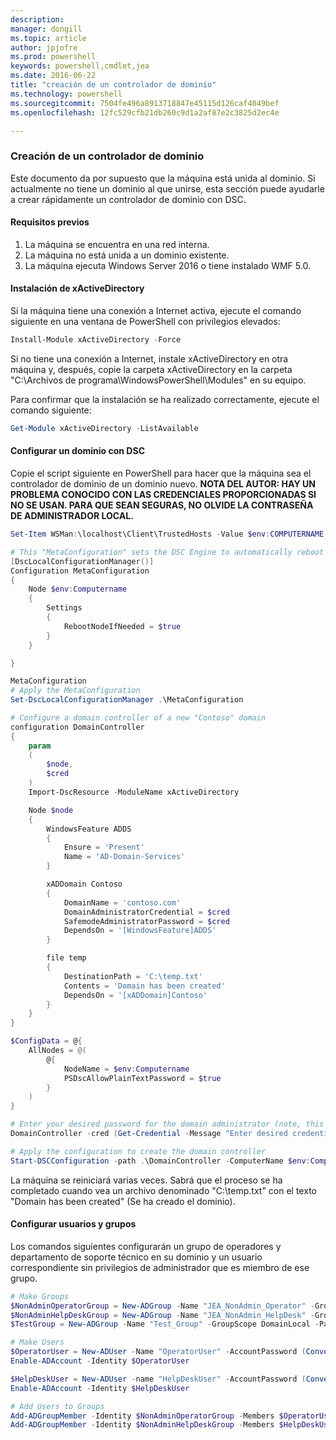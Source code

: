 ```yaml
---
description: 
manager: dongill
ms.topic: article
author: jpjofre
ms.prod: powershell
keywords: powershell,cmdlet,jea
ms.date: 2016-06-22
title: "creación de un controlador de dominio"
ms.technology: powershell
ms.sourcegitcommit: 7504fe496a8913718847e45115d126caf4049bef
ms.openlocfilehash: 12fc529cfb21db260c9d1a2af87e2c3825d2ec4e

---
```


### Creación de un controlador de dominio

Este documento da por supuesto que la máquina está unida al dominio.
Si actualmente no tiene un dominio al que unirse, esta sección puede ayudarle a crear rápidamente un controlador de dominio con DSC.

#### Requisitos previos

1.  La máquina se encuentra en una red interna.
2.  La máquina no está unida a un dominio existente.
3.  La máquina ejecuta Windows Server 2016 o tiene instalado WMF 5.0.

#### Instalación de xActiveDirectory
Si la máquina tiene una conexión a Internet activa, ejecute el comando siguiente en una ventana de PowerShell con privilegios elevados:
```PowerShell
Install-Module xActiveDirectory -Force
```
Si no tiene una conexión a Internet, instale xActiveDirectory en otra máquina y, después, copie la carpeta xActiveDirectory en la carpeta "C:\Archivos de programa\WindowsPowerShell\Modules" en su equipo.

Para confirmar que la instalación se ha realizado correctamente, ejecute el comando siguiente:
```PowerShell
Get-Module xActiveDirectory -ListAvailable
```

#### Configurar un dominio con DSC
Copie el script siguiente en PowerShell para hacer que la máquina sea el controlador de dominio de un dominio nuevo.
**NOTA DEL AUTOR: HAY UN PROBLEMA CONOCIDO CON LAS CREDENCIALES PROPORCIONADAS SI NO SE USAN.  PARA QUE SEAN SEGURAS, NO OLVIDE LA CONTRASEÑA DE ADMINISTRADOR LOCAL.**

```PowerShell
Set-Item WSMan:\localhost\Client\TrustedHosts -Value $env:COMPUTERNAME -Force

# This "MetaConfiguration" sets the DSC Engine to automatically reboot if required
[DscLocalConfigurationManager()]
Configuration MetaConfiguration
{
    Node $env:Computername
    {
        Settings
        {
            RebootNodeIfNeeded = $true
        }
    }

}

MetaConfiguration
# Apply the MetaConfiguration
Set-DscLocalConfigurationManager .\MetaConfiguration

# Configure a domain controller of a new "Contoso" domain
configuration DomainController
{
    param
    (
        $node,
        $cred
    )
    Import-DscResource -ModuleName xActiveDirectory

    Node $node
    {
        WindowsFeature ADDS
        {
            Ensure = 'Present'
            Name = 'AD-Domain-Services'
        }

        xADDomain Contoso
        {
            DomainName = 'contoso.com'
            DomainAdministratorCredential = $cred
            SafemodeAdministratorPassword = $cred
            DependsOn = '[WindowsFeature]ADDS'
        }

        file temp
        {
            DestinationPath = 'C:\temp.txt'
            Contents = 'Domain has been created'
            DependsOn = '[xADDomain]Contoso'
        }
    }
}

$ConfigData = @{
    AllNodes = @(
        @{
            NodeName = $env:Computername
            PSDscAllowPlainTextPassword = $true
        }
    )
}

# Enter your desired password for the domain administrator (note, this will be stored as plain text)
DomainController -cred (Get-Credential -Message "Enter desired credential for domain administrator") -node $env:Computername -configurationData $ConfigData

# Apply the configuration to create the domain controller
Start-DSCConfiguration -path .\DomainController -ComputerName $env:Computername -Wait -Force -Verbose
```
La máquina se reiniciará varias veces.
Sabrá que el proceso se ha completado cuando vea un archivo denominado "C:\temp.txt" con el texto "Domain has been created" (Se ha creado el dominio).

#### Configurar usuarios y grupos
Los comandos siguientes configurarán un grupo de operadores y departamento de soporte técnico en su dominio y un usuario correspondiente sin privilegios de administrador que es miembro de ese grupo.
```PowerShell
# Make Groups
$NonAdminOperatorGroup = New-ADGroup -Name "JEA_NonAdmin_Operator" -GroupScope DomainLocal -PassThru
$NonAdminHelpDeskGroup = New-ADGroup -Name "JEA_NonAdmin_HelpDesk" -GroupScope DomainLocal -PassThru
$TestGroup = New-ADGroup -Name "Test_Group" -GroupScope DomainLocal -PassThru

# Make Users
$OperatorUser = New-ADUser -Name "OperatorUser" -AccountPassword (ConvertTo-SecureString "pa`$`$w0rd" -AsPlainText -Force) -PassThru
Enable-ADAccount -Identity $OperatorUser

$HelpDeskUser = New-ADUser -name "HelpDeskUser" -AccountPassword (ConvertTo-SecureString "pa`$`$w0rd" -AsPlainText -Force) -PassThru
Enable-ADAccount -Identity $HelpDeskUser

# Add Users to Groups
Add-ADGroupMember -Identity $NonAdminOperatorGroup -Members $OperatorUser
Add-ADGroupMember -Identity $NonAdminHelpDeskGroup -Members $HelpDeskUser
```




<!--HONumber=Jun16_HO4-->


